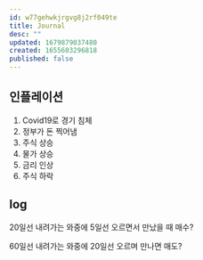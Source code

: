 ```yaml
---
id: w77gehwkjrgvg8j2rf049te
title: Journal
desc: ""
updated: 1679879037480
created: 1655603296818
published: false
---
```


## 인플레이션

1. Covid19로 경기 침체
2. 정부가 돈 찍어냄
3. 주식 상승
4. 물가 상승
5. 금리 인상
6. 주식 하락

## log

20일선 내려가는 와중에 5일선 오르면서 만났을 때 매수?

60일선 내려가는 와중에 20일선 오르며 만나면 매도?
